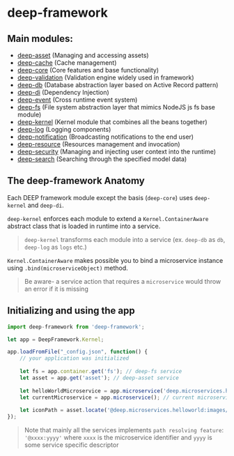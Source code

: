 deep-framework
=============

Main modules:
-----------

- [deep-asset](components/asset.md) (Managing and accessing assets)
- [deep-cache](components/cache.md) (Cache management)
- [deep-core](components/core.md) (Core features and base functionality)
- [deep-validation](components/validation.md) (Validation engine widely used in framework)
- [deep-db](components/db.md) (Database abstraction layer based on Active Record pattern)
- [deep-di](components/di.md) (Dependency Injection)
- [deep-event](components/event.md) (Cross runtime event system)
- [deep-fs](components/fs.md) (File system abstraction layer that mimics NodeJS js fs base module)
- [deep-kernel](components/kernel.md) (Kernel module that combines all the beans together)
- [deep-log](components/logs.md) (Logging components)
- [deep-notification](components/notification.md) (Broadcasting notifications to the end user)
- [deep-resource](components/resource.md) (Resources management and invocation)
- [deep-security](components/security.md) (Managing and injecting user context into the runtime)
- [deep-search](components/search.md) (Searching through the specified model data)

The deep-framework Anatomy
-------------------------

Each DEEP framework module except the basis (`deep-core`) uses `deep-kernel` and `deep-di`.

`deep-kernel` enforces each module to extend a `Kernel.ContainerAware` abstract class
that is loaded in runtime into a service.

> `deep-kernel` transforms each module into a service (ex. `deep-db` as `db`, `deep-log` as `logs` etc.)

`Kernel.ContainerAware` makes possible you to bind a microservice instance using `.bind(microserviceObject)` method.

> Be aware- a service action that requires a `microservice` would throw an error if it is missing

Initializing and using the app
------------------------------

```javascript
import deep-framework from 'deep-framework';

let app = DeepFramework.Kernel;

app.loadFromFile("_config.json", function() {
    // your application was initialized
    
    let fs = app.container.get('fs'); // deep-fs service
    let asset = app.get('asset'); // deep-asset service
    
    let helloWorldMicroservice = app.microservice('deep.microservices.helloworld'); // microservice instance
    let currentMicroservice = app.microservice(); // current microservice instance
    
    let iconPath = asset.locate('@deep.microservices.helloworld:images/icon.png');
});
```

> Note that mainly all the services implements `path resolving feature`: `'@xxxx:yyyy'` where `xxxx` is the
> microservice identifier and `yyyy` is some service specific descriptor
